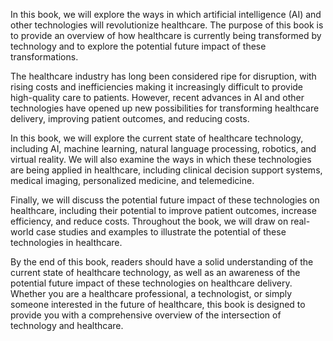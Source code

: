 
In this book, we will explore the ways in which artificial intelligence (AI) and other technologies will revolutionize healthcare. The purpose of this book is to provide an overview of how healthcare is currently being transformed by technology and to explore the potential future impact of these transformations.

The healthcare industry has long been considered ripe for disruption, with rising costs and inefficiencies making it increasingly difficult to provide high-quality care to patients. However, recent advances in AI and other technologies have opened up new possibilities for transforming healthcare delivery, improving patient outcomes, and reducing costs.

In this book, we will explore the current state of healthcare technology, including AI, machine learning, natural language processing, robotics, and virtual reality. We will also examine the ways in which these technologies are being applied in healthcare, including clinical decision support systems, medical imaging, personalized medicine, and telemedicine.

Finally, we will discuss the potential future impact of these technologies on healthcare, including their potential to improve patient outcomes, increase efficiency, and reduce costs. Throughout the book, we will draw on real-world case studies and examples to illustrate the potential of these technologies in healthcare.

By the end of this book, readers should have a solid understanding of the current state of healthcare technology, as well as an awareness of the potential future impact of these technologies on healthcare delivery. Whether you are a healthcare professional, a technologist, or simply someone interested in the future of healthcare, this book is designed to provide you with a comprehensive overview of the intersection of technology and healthcare.
